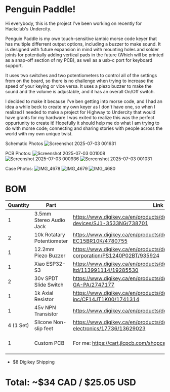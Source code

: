 # Penguin Paddle!

Hi everybody, this is the project I've been working on recently for Hackclub's Undercity. 

Penguin Paddle is my own touch-sensitive iambic morse code keyer that has multiple differrent output options, including a buzzer to make sound. It is designed with future expansion in mind with mounting holes and solder joints for potentially adding vertical pads in the future (Which will be printed as a snap-off section of my PCB), as well as a usb-c port for keyboard support. 

It uses two switches and two potentiometers to control all of the settings from on the board, so there is no challenge when trying to increase the speed of your keying or vice versa. It uses a piezo buzzer to make the sound and the volume is adjustable, and it has an overall On/Off switch. 

I decided to make it because I've ben getting into morse code, and I had an idea a while beck to create my own keyer as I don't have one, so when I realized I needed to make a project for Highway to Undercity that would have grants for my hardware I was exited to realize this was the perfect oppurtunity to create it! Hopefully it should help me do what I am trying to do with morse code; connecting and sharing stories with people across the world with my own unique twist.

Schematic Photos
![Screenshot 2025-07-03 001631](https://github.com/user-attachments/assets/96f580f6-f464-4034-bf2e-c4915ba0e847)

PCB Photos:
![Screenshot 2025-07-03 001008](https://github.com/user-attachments/assets/e82d6817-1f7a-482b-a53f-79117945ed3b)
![Screenshot 2025-07-03 000936](https://github.com/user-attachments/assets/3d44899d-3d7a-4a4d-bfef-054540377b99)
![Screenshot 2025-07-03 001031](https://github.com/user-attachments/assets/7e937ce9-1769-40c0-9ad6-2b2040b043dc)

Case Photos:
![IMG_4678](https://github.com/user-attachments/assets/60da4510-70b7-4a6a-ac78-4f1f5823caf4)
![IMG_4679](https://github.com/user-attachments/assets/fad18d87-3657-422e-8835-aa87924024c3)
![IMG_4680](https://github.com/user-attachments/assets/a42ae7c3-6c51-4c55-a932-9d31a2517aee)


# BOM

| Quantity | Part | Link | Price |
| ----------- | ----------- |----------- |----------- |
| 1 | 3.5mm Stereo Audio Jack | https://www.digikey.ca/en/products/detail/same-sky-formerly-cui-devices/SJ1-3533NG/738701 | $1.82 |
| 2 | 10k Rotatary Potentiometer | https://www.digikey.ca/en/products/detail/tt-electronics-bi/P0915N-EC15BR10K/4780755 | $6.68 |
| 1 | 12.2mm Piezo Buzzer | https://www.digikey.ca/en/products/detail/tdk-corporation/PS1240P02BT/935924 | $0.84 |
| 1 | Xiao ESP32-S3 | https://www.digikey.ca/en/products/detail/seeed-technology-co-ltd/113991114/19285530 | $11.63 |
| 2 | 30v SPDT Slide Switch | https://www.digikey.ca/en/products/detail/c-k/SS-12D07-VG-4-NS-GA-PA/2747177 | $2.73 |
| 1 | 1k Axial Resistor | https://www.digikey.ca/en/products/detail/stackpole-electronics-inc/CF14JT1K00/1741314 | $0.32 |
| 1 | 45v NPN Transistor | https://www.digikey.ca/en/products/detail/onsemi/BC550CBU/975565 | $0.45 |
| 4 (1 Set) | Slicone Non-slip feet | https://www.digikey.ca/en/products/detail/sparkfun-electronics/17736/13629023 | $1.63 |
| 1 | Custom PCB | For me: https://cart.jlcpcb.com/shopcart/cart |  $2.84 + $2.03 Shipping |

+ $8 Digikey Shipping
# Total: ~$34 CAD / $25.05 USD

